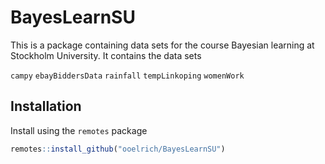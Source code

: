 # BayesLearnSU

This is a package containing data sets for the course Bayesian learning at Stockholm University. It contains the data sets

`campy`
`ebayBiddersData`
`rainfall`
`tempLinkoping`
`womenWork`

## Installation

Install using the `remotes` package

``` r
remotes::install_github("ooelrich/BayesLearnSU")
```